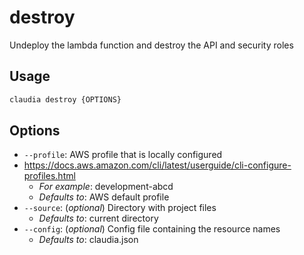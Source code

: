 # destroy

Undeploy the lambda function and destroy the API and security roles

## Usage

```bash
claudia destroy {OPTIONS}
```

## Options

*  `--profile`:  AWS profile that is locally configured
*   https://docs.aws.amazon.com/cli/latest/userguide/cli-configure-profiles.html
    * _For example_: development-abcd
    * _Defaults to_: AWS default profile
*  `--source`:  (_optional_) Directory with project files
    * _Defaults to_: current directory
*  `--config`:  (_optional_) Config file containing the resource names
    * _Defaults to_: claudia.json

